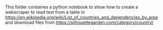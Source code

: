 This folder containes a python notebook to show how to create a webscraper to read text from a table in https://en.wikipedia.org/wiki/List_of_countries_and_dependencies_by_area and download files from https://silhouettegarden.com/category/country/

